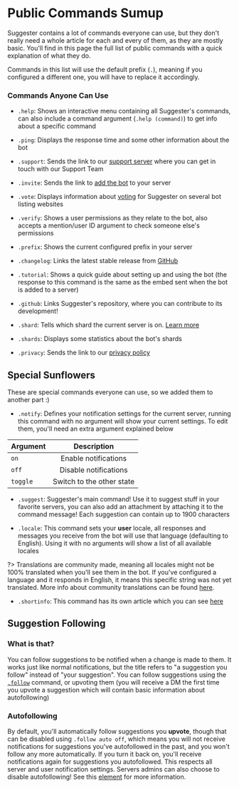 # Public Commands Sumup
Suggester contains a lot of commands everyone can use, but they don't really need a whole article for each and every of them, as they are mostly basic. You'll find in this page the full list of public commands with a quick explanation of what they do.

Commands in this list will use the default prefix (`.`), meaning if you configured a different one, you will have to replace it accordingly.

### Commands Anyone Can Use

- `.help`: Shows an interactive menu containing all Suggester's commands, can also include a command argument (`.help (command)`) to get info about a specific command

- `.ping`: Displays the response time and some other information about the bot

- `.support`: Sends the link to our [support server](https://suggester.js.org/support) where you can get in touch with our Support Team

- `.invite`: Sends the link to [add the bot](https://suggester.js.org/invite) to your server

- `.vote`: Displays information about [voting](topics/supporting.md) for Suggester on several bot listing websites 

- `.verify`: Shows a user permissions as they relate to the bot, also accepts a mention/user ID argument to check someone else's permissions

- `.prefix`: Shows the current configured prefix in your server

- `.changelog`: Links the latest stable release from [GitHub](https://github.com/Suggester/Suggester/releases/latest)

- `.tutorial`: Shows a quick guide about setting up and using the bot (the response to this command is the same as the embed sent when the bot is added to a server)

- `.github`: Links Suggester's repository, where you can contribute to its development!

- `.shard`: Tells which shard the current server is on. [Learn more](https://discord.com/developers/docs/topics/gateway#sharding)
- `.shards`: Displays some statistics about the bot's shards

- `.privacy`: Sends the link to our [privacy policy](legal.md)

## Special Sunflowers

These are special commands everyone can use, so we added them to another part :)

- `.notify`: Defines your notification settings for the current server, running this command with no argument will show your current settings. To edit them, you'll need an extra argument explained below

| Argument              |                Description                   |
|-----------------------|:--------------------------------------------:|
| `on`                  | Enable notifications                         |
| `off`                 | Disable notifications                        |
| `toggle`              | Switch to the other state                    |
  
- `.suggest`: Suggester's main command! Use it to suggest stuff in your favorite servers, you can also add an attachment by attaching it to the command message! Each suggestion can contain up to 1900 characters

- `.locale`: This command sets your **user** locale, all responses and messages you receive from the bot will use that language (defaulting to English). Using it with no arguments will show a list of all available locales

?> Translations are community made, meaning all locales might not be 100% translated when you'll see them in the bot. If you've configured a language and it responds in English, it means this specific string was not yet translated. More info about community translations can be found [here](community-programs?id=🌐-translating-suggester). 

- `.shortinfo`: This command has its own article which you can see [here](topics/shortinfo.md)



## Suggestion Following

### What is that?
You can follow suggestions to be notified when a change is made to them. It works just like normal notifications, but the title refers to "a suggestion you follow" instead of "your suggestion". You can follow suggestions using the [`.follow`](topics/follow.md) command, or upvoting them (you will receive a DM the first time you upvote a suggestion which will contain basic information about autofollowing)

### Autofollowing 
By default, you'll automatically follow suggestions you **upvote**, though that can be disabled using `.follow auto off`, which means you will not receive notifications for suggestions you've autofollowed in the past, and you won't follow any more automatically. If you turn it back on, you'll receive notifications again for suggestions you autofollowed. This respects all server and user notification settings.
Servers admins can also choose to disable autofollowing! See this [element](config/autofollowing.md) for more information.  











